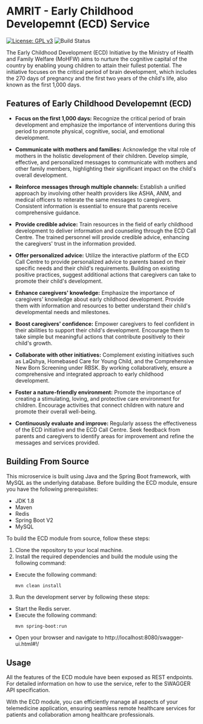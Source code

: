 # AMRIT - Early Childhood Developemnt (ECD) Service

[![License: GPL v3](https://img.shields.io/badge/License-GPLv3-blue.svg)](https://www.gnu.org/licenses/gpl-3.0)
![Build Status](https://github.com/PSMRI/ECD-API/actions/workflows/sast-and-package.yml/badge.svg)

The Early Childhood Development (ECD) Initiative by the Ministry of Health and Family Welfare (MoHFW) aims to nurture the cognitive capital of the country by enabling young children to attain their fullest potential. The initiative focuses on the critical period of brain development, which includes the 270 days of pregnancy and the first two years of the child's life, also known as the first 1,000 days.

## Features of Early Childhood Developemnt (ECD)

- **Focus on the first 1,000 days:** Recognize the critical period of brain development and emphasize the importance of interventions during this period to promote physical, cognitive, social, and emotional development.

- **Communicate with mothers and families:** Acknowledge the vital role of mothers in the holistic development of their children. Develop simple, effective, and personalized messages to communicate with mothers and other family members, highlighting their significant impact on the child's overall development.

- **Reinforce messages through multiple channels:** Establish a unified approach by involving other health providers like ASHA, ANM, and medical officers to reiterate the same messages to caregivers. Consistent information is essential to ensure that parents receive comprehensive guidance.

- **Provide credible advice:** Train resources in the field of early childhood development to deliver information and counseling through the ECD Call Centre. The trained personnel will provide credible advice, enhancing the caregivers' trust in the information provided.

- **Offer personalized advice:** Utilize the interactive platform of the ECD Call Centre to provide personalized advice to parents based on their specific needs and their child's requirements. Building on existing positive practices, suggest additional actions that caregivers can take to promote their child's development.

- **Enhance caregivers' knowledge:** Emphasize the importance of caregivers' knowledge about early childhood development. Provide them with information and resources to better understand their child's developmental needs and milestones.

- **Boost caregivers' confidence:** Empower caregivers to feel confident in their abilities to support their child's development. Encourage them to take simple but meaningful actions that contribute positively to their child's growth.

- **Collaborate with other initiatives:** Complement existing initiatives such as LaQshya, Homebased Care for Young Child, and the Comprehensive New Born Screening under RBSK. By working collaboratively, ensure a comprehensive and integrated approach to early childhood development.

- **Foster a nature-friendly environment:** Promote the importance of creating a stimulating, loving, and protective care environment for children. Encourage activities that connect children with nature and promote their overall well-being.

- **Continuously evaluate and improve:** Regularly assess the effectiveness of the ECD initiative and the ECD Call Centre. Seek feedback from parents and caregivers to identify areas for improvement and refine the messages and services provided.

## Building From Source

This microservice is built using Java and the Spring Boot framework, with MySQL as the underlying database. Before building the ECD module, ensure you have the following prerequisites:

- JDK 1.8
- Maven
- Redis
- Spring Boot V2
- MySQL

To build the ECD module from source, follow these steps:

1. Clone the repository to your local machine.
2. Install the required dependencies and build the module using the following command:
- Execute the following command:
  ```
  mvn clean install
  ```
3. Run the development server by following these steps:
- Start the Redis server.
- Execute the following command:
  ```
  mvn spring-boot:run
  ```
- Open your browser and navigate to http://localhost:8080/swagger-ui.html#!/

## Usage

All the features of the ECD module have been exposed as REST endpoints. For detailed information on how to use the service, refer to the SWAGGER API specification.

With the ECD module, you can efficiently manage all aspects of your telemedicine application, ensuring seamless remote healthcare services for patients and collaboration among healthcare professionals.

